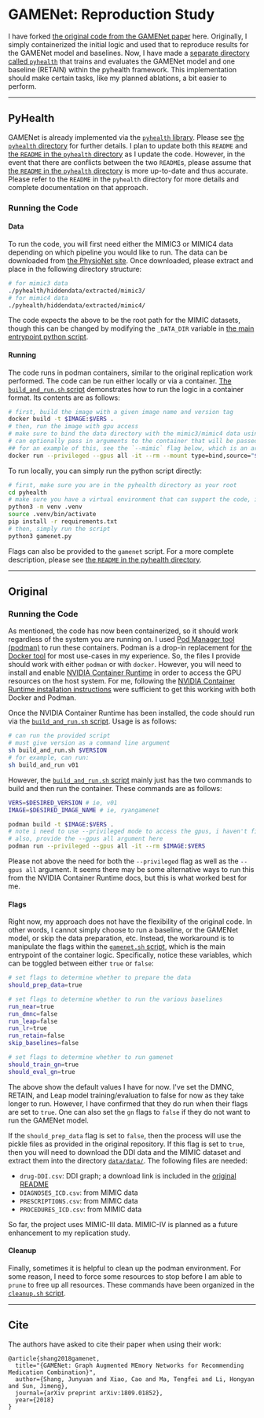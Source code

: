 # GAMENet: Reproduction Study

I have forked [the original code from the GAMENet paper](https://github.com/sjy1203/GAMENet) here.
Originally, I simply containerized the initial logic and used that to reproduce results for the GAMENet model and baselines.
Now, I have made a [separate directory called `pyhealth`](./pyhealth/) that trains and evaluates the GAMENet model and one baseline (RETAIN) within the pyhealth framework.
This implementation should make certain tasks, like my planned ablations, a bit easier to perform.

---

## PyHealth

GAMENet is already implemented via the [`pyhealth` library](https://pyhealth.readthedocs.io/en/develop/api/models/pyhealth.models.GAMENet.html).
Please see [the `pyhealth` directory](./pyhealth/) for further details.
I plan to update both this `README` and [the `README` in the `pyhealth` directory](./pyhealth/README.md) as I update the code.
However, in the event that there are conflicts between the two `README`s, please assume that [the `README` in the `pyhealth` directory](./pyhealth/README.md) is more up-to-date and thus accurate.
Please refer to the `README` in the `pyhealth` directory for more details and complete documentation on that approach.

### Running the Code

#### Data

To run the code, you will first need either the MIMIC3 or MIMIC4 data depending on which pipeline you would like to run.
The data can be downloaded from [the PhysioNet site](https://mimic.physionet.org/).
Once downloaded, please extract and place in the following directory structure:
```bash
# for mimic3 data
./pyhealth/hiddendata/extracted/mimic3/
# for mimic4 data
./pyhealth/hiddendata/extracted/mimic4/
```

The code expects the above to be the root path for the MIMIC datasets, though this can be changed by modifying the `_DATA_DIR` variable in [the main entrypoint python script](./pyhealth/gamenet.py).

#### Running

The code runs in podman containers, similar to the original replication work performed.
The code can be run either locally or via a container.
[The `build_and_run.sh` script](./pyhealth/build_and_run.sh) demonstrates how to run the logic in a container format.
Its contents are as follows:

```bash
# first, build the image with a given image name and version tag
docker build -t $IMAGE:$VERS .
# then, run the image with gpu access
# make sure to bind the data directory with the mimic3/mimic4 data using the `--mount` flag
# can optionally pass in arguments to the container that will be passed to the python script
## for an example of this, see the `--mimic` flag below, which is an argument to the python script
docker run --privileged --gpus all -it --rm --mount type=bind,source="$(pwd)"/hiddendata,target=/app/hiddendata/ $IMAGE:$VERS --mimic=$MIMIC
```

To run locally, you can simply run the python script directly:

```bash
# first, make sure you are in the pyhealth directory as your root
cd pyhealth
# make sure you have a virtual environment that can support the code, ie:
python3 -m venv .venv
source .venv/bin/activate
pip install -r requirements.txt
# then, simply run the script
python3 gamenet.py
```

Flags can also be provided to the `gamenet` script.
For a more complete description, please see [the `README` in the pyhealth directory](./pyhealth/README.md).

---

## Original

### Running the Code

As mentioned, the code has now been containerized, so it should work regardless of the system you are running on.
I used [Pod Manager tool (podman)](https://podman.io/) to run these containers.
Podman is a drop-in replacement for [the Docker tool](https://www.docker.com/) for most use-cases in my experience.
So, the files I provide should work with either `podman` or with `docker`.
However, you will need to install and enable [NVIDIA Container Runtime](https://developer.nvidia.com/nvidia-container-runtime) in order to access the GPU resources on the host system.
For me, following the [NVIDIA Container Runtime installation instructions](https://docs.nvidia.com/datacenter/cloud-native/container-toolkit/install-guide.html) were sufficient to get this working with both Docker and Podman.

Once the NVIDIA Container Runtime has been installed, the code should run via the [`build_and_run.sh` script](./build_and_run.sh).
Usage is as follows:

```bash
# can run the provided script
# must give version as a command line argument
sh build_and_run.sh $VERSION
# for example, can run:
sh build_and_run v01
```

However, the [`build_and_run.sh` script](./original/build_and_run.sh) mainly just has the two commands to build and then run the container.
These commands are as follows:

```bash
VERS=$DESIRED_VERSION # ie, v01
IMAGE=$DESIRED_IMAGE_NAME # ie, ryangamenet

podman build -t $IMAGE:$VERS .
# note i need to use --privileged mode to access the gpus, i haven't figured out a workaround
# also, provide the --gpus all argument here
podman run --privileged --gpus all -it --rm $IMAGE:$VERS
```

Please not above the need for both the `--privileged` flag as well as the `--gpus all` argument.
It seems there may be some alternative ways to run this from the NVIDIA Container Runtime docs, but this is what worked best for me.

#### Flags

Right now, my approach does not have the flexibility of the original code.
In other words, I cannot simply choose to run a baseline, or the GAMENet model, or skip the data preparation, etc.
Instead, the workaround is to manipulate the flags within the [`gamenet.sh` script](./original/gamenet.sh), which is the main entrypoint of the container logic.
Specifically, notice these variables, which can be toggled between either `true` or `false`:

```bash
# set flags to determine whether to prepare the data
should_prep_data=true

# set flags to determine whether to run the various baselines
run_near=true
run_dmnc=false
run_leap=false
run_lr=true
run_retain=false
skip_baselines=false

# set flags to determine whether to run gamenet
should_train_gn=true
should_eval_gn=true
```

The above show the default values I have for now.
I've set the DMNC, RETAIN, and Leap model training/evaluation to false for now as they take longer to run.
However, I have confirmed that they do run when their flags are set to `true`.
One can also set the `gn` flags to `false` if they do not want to run the GAMENet model.

If the `should_prep_data` flag is set to `false`, then the process will use the pickle files as provided in the original repository.
If this flag is set to `true`, then you will need to download the DDI data and the MIMIC dataset and extract them into the directory [`data/data/`](./original/data/data/).
The following files are needed:

- `drug-DDI.csv`: DDI graph; a download link is included in the [original README](./original/README.md)
- `DIAGNOSES_ICD.csv`: from MIMIC data
- `PRESCRIPTIONS.csv`: from MIMIC data
- `PROCEDURES_ICD.csv`: from MIMIC data

So far, the project uses MIMIC-III data.
MIMIC-IV is planned as a future enhancement to my replication study.

#### Cleanup

Finally, sometimes it is helpful to clean up the podman environment.
For some reason, I need to force some resources to stop before I am able to `prune` to free up all resources.
These commands have been organized in the [`cleanup.sh` script](./original/cleanup.sh).

---

## Cite 

The authors have asked to cite their paper when using their work:

```
@article{shang2018gamenet,
  title="{GAMENet: Graph Augmented MEmory Networks for Recommending Medication Combination}",
  author={Shang, Junyuan and Xiao, Cao and Ma, Tengfei and Li, Hongyan and Sun, Jimeng},
  journal={arXiv preprint arXiv:1809.01852},
  year={2018}
}
```

